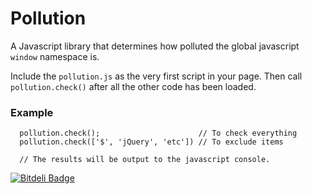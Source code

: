 # Pollution
A Javascript library that determines how polluted the global javascript `window` namespace is.

Include the `pollution.js` as the very first script in your page. Then call `pollution.check()` after all the other code has been loaded.

### Example
```
  pollution.check();                      // To check everything
  pollution.check(['$', 'jQuery', 'etc']) // To exclude items

  // The results will be output to the javascript console.
```


[![Bitdeli Badge](https://d2weczhvl823v0.cloudfront.net/ChrisKdon/pollution/trend.png)](https://bitdeli.com/free "Bitdeli Badge")

